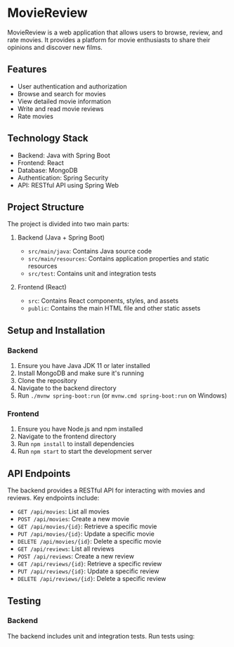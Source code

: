 # MovieReview

MovieReview is a web application that allows users to browse, review, and rate movies. It provides a platform for movie enthusiasts to share their opinions and discover new films.

## Features

- User authentication and authorization
- Browse and search for movies
- View detailed movie information
- Write and read movie reviews
- Rate movies



## Technology Stack

- Backend: Java with Spring Boot
- Frontend: React
- Database: MongoDB
- Authentication: Spring Security
- API: RESTful API using Spring Web

## Project Structure

The project is divided into two main parts:

1. Backend (Java + Spring Boot)
   - `src/main/java`: Contains Java source code
   - `src/main/resources`: Contains application properties and static resources
   - `src/test`: Contains unit and integration tests

2. Frontend (React)
   - `src`: Contains React components, styles, and assets
   - `public`: Contains the main HTML file and other static assets

## Setup and Installation

### Backend

1. Ensure you have Java JDK 11 or later installed
2. Install MongoDB and make sure it's running
3. Clone the repository
4. Navigate to the backend directory
5. Run `./mvnw spring-boot:run` (or `mvnw.cmd spring-boot:run` on Windows)

### Frontend

1. Ensure you have Node.js and npm installed
2. Navigate to the frontend directory
3. Run `npm install` to install dependencies
4. Run `npm start` to start the development server

## API Endpoints

The backend provides a RESTful API for interacting with movies and reviews. Key endpoints include:

- `GET /api/movies`: List all movies
- `POST /api/movies`: Create a new movie
- `GET /api/movies/{id}`: Retrieve a specific movie
- `PUT /api/movies/{id}`: Update a specific movie
- `DELETE /api/movies/{id}`: Delete a specific movie
- `GET /api/reviews`: List all reviews
- `POST /api/reviews`: Create a new review
- `GET /api/reviews/{id}`: Retrieve a specific review
- `PUT /api/reviews/{id}`: Update a specific review
- `DELETE /api/reviews/{id}`: Delete a specific review

## Testing

### Backend
The backend includes unit and integration tests. Run tests using:

